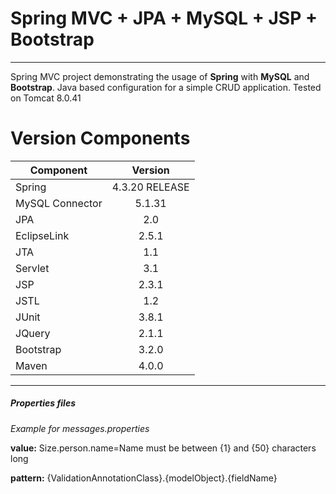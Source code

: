# Spring MVC + JPA + MySQL + JSP + Bootstrap 
---

Spring MVC project demonstrating the usage of **Spring** with **MySQL** and **Bootstrap**.
 Java based configuration for a simple CRUD application.
 Tested on Tomcat 8.0.41


# Version Components
| Component     | Version     |
|---------------|:-----------:|
|Spring         |4.3.20 RELEASE|
|MySQL Connector|5.1.31       |
|JPA            |2.0          |
|EclipseLink    |2.5.1        |
|JTA            |1.1          |
|Servlet        |3.1          |
|JSP            |2.3.1        |
|JSTL           |1.2          |
|JUnit          |3.8.1        |
|JQuery         |2.1.1        |
|Bootstrap      |3.2.0        |
|Maven          |4.0.0        |

___

##### Properties files
*Example for messages.properties*

**value:**
Size.person.name=Name must be between {1} and {50} characters long

**pattern:**
{ValidationAnnotationClass}.{modelObject}.{fieldName}
